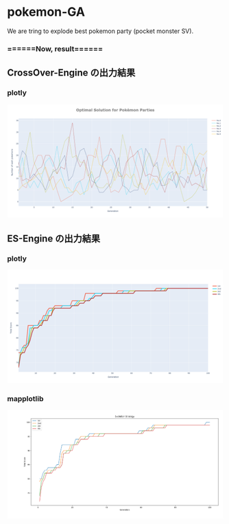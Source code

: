 # pokemon-GA

We are tring to explode best pokemon party (pocket monster SV).

### ======Now, result======

## CrossOver-Engine の出力結果

### plotly

![Figure_1](https://github.com/pokemon-GA/CrossOver-Engine/blob/main/newplot.png)

## ES-Engine の出力結果

### plotly

![Figure_1](https://github.com/pokemon-GA/ES-Engine/blob/main/plotly.png)

### mapplotlib

![Figure_1](https://github.com/pokemon-GA/ES-Engine/blob/main/Figure_1.png)
